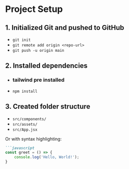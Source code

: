# Project Setup

## 1. Initialized Git and pushed to GitHub

- `git init`
- `git remote add origin <repo-url>`
- `git push -u origin main`

## 2. Installed dependencies
- ### tailwind pre installed
- `npm install`

## 3. Created folder structure

- `src/components/`
- `src/assets/`
- `src/App.jsx`

Or with syntax highlighting:
```md
```javascript
const greet = () => {
    console.log('Hello, World!');
}